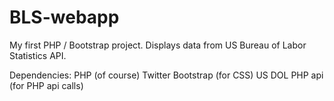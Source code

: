 BLS-webapp
==========

My first PHP / Bootstrap project. Displays data from US Bureau of Labor Statistics API.

Dependencies:
PHP (of course)
Twitter Bootstrap (for CSS)
US DOL PHP api (for PHP api calls)
